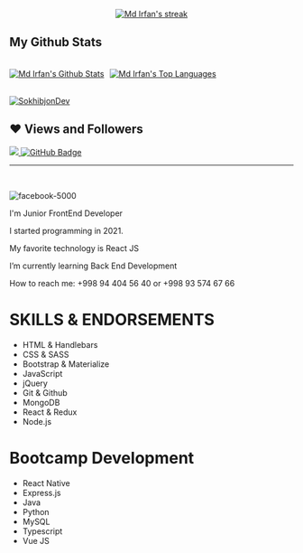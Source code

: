 
<p align="center">
    <a href="https://github.com/SokhibjonDev/github-readme-streak-stats">
        <img title="Get streak stats for your profile at git.io/streak-stats" alt="Md Irfan's streak" src="https://github-readme-streak-stats.herokuapp.com/?user=SokhibjonDev&theme=black-ice&hide_border=true&stroke=0000&background=060A0CD0"/>
    </a>
</p>

## My Github Stats

  <br/>
    <div style="display:flex;"><a style="margin-right:10px;" href="https://github.com/SokhibjonDev/github-readme-stats"><img alt="Md Irfan's Github Stats" src="https://github-readme-stats.vercel.app/api?username=SokhibjonDev&show_icons=true&count_private=true&theme=react&hide_border=true&bg_color=0D1117" /></a><a href="https://github.com/SokhibjonDev/github-readme-stats"><img alt="Md Irfan's Top Languages" src="https://github-readme-stats.vercel.app/api/top-langs/?username=SokhibjonDev&langs_count=8&count_private=true&layout=compact&theme=react&hide_border=true&bg_color=0D1117" /></a></div>
  <br/>

<a href="https://github.com/SokhibjonDev/github-readme-activity-graph"><img alt="SokhibjonDev" src="https://activity-graph.herokuapp.com/graph?username=SokhibjonDev&bg_color=0D1117&color=5BCDEC&line=5BCDEC&point=FFFFFF&hide_border=true" /></a>


## ❤ Views and Followers
<a href="https://github.com/SokhibjonDev/github-profile-views-counter">
    <img src="https://komarev.com/ghpvc/?username=SokhibjonDev">
</a>
<a href="https://github.com/SokhibjonDev?tab=followers"><img src="https://img.shields.io/github/followers/SokhibjonDev?label=Followers&style=social" alt="GitHub Badge"></a>

<hr>

<br/>  



![facebook-5000](https://user-images.githubusercontent.com/110424000/182250542-576c4aec-c02d-4aab-b26c-9402f98575d9.jpg)



I'm Junior FrontEnd Developer 

I started programming in 2021.

My favorite technology is React JS

I’m currently learning Back End Development

How to reach me: +998 94 404 56 40 or +998 93 574 67 66


# SKILLS & ENDORSEMENTS

* HTML & Handlebars
* CSS & SASS
* Bootstrap & Materialize
* JavaScript
* jQuery
* Git & Github
* MongoDB
* React & Redux
* Node.js

# Bootcamp Development   
* React Native
* Express.js
* Java 
* Python
* MySQL
* Typescript
* Vue JS
